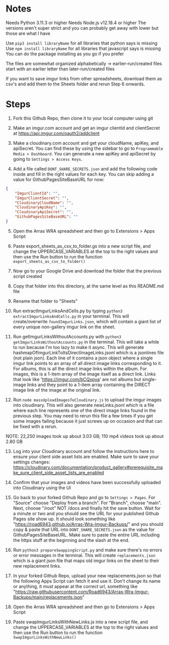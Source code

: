# Notes

Needs Python 3.11.3 or higher
Needs Node.js v12.18.4 or higher
The versions aren't super strict and you can probably get away with lower but those are what I have

Use `pip3 install libraryName` for all libraries that python says is missing
Use `npm install libraryName` for all libraries that javascript says is missing
You can do the package installing as you go if you prefer

The files are somewhat organized alphabetically 
-> earlier-run/created files start with an earlier letter than later-run/created files

If you want to save imgur links from other spreadsheets, download them as csv's and add them to the Sheets folder and rerun Step 6 onwards.

# Steps

1. Fork this Github Repo, then clone it to your local computer using git

2. Make an imgur.com account and get an imgur clientId and clientSecret at https://api.imgur.com/oauth2/addclient

3. Make a cloudinary.com account and get your cloudName, apiKey, and apiSecret. You can find these by using the sidebar to go to `Programmable Media > Dashboard`. You can generate a new apiKey and apiSecret by going to `Settings > Access Keys`.

4. Add a file called `DONT_SHARE_SECRETS.json` and add the following code inside and fill in the right values for each key. You can skip adding a value for GithubPagesSiteBaseURL for now:

```json
{
    "ImgurClientId": "",
    "ImgurClientSecret": "",
    "CloudinaryCloudName": "",
    "CloudinaryApiKey": "",
    "CloudinaryApiSecret": "",
    "GithubPagesSiteBaseURL": ""
}
```

5. Open the Arras WRA spreadsheet and then go to Extensions > Apps Script

6. Paste export_sheets_as_csv_to_folder.gs into a new script file, and change the UPPERCASE_VARIABLES at the top to the right values and then use the Run button to run the function `export_sheets_as_csv_to_folder()`

7. Now go to your Google Drive and download the folder that the previous script created

8. Copy that folder into this directory, at the same level as this README.md file

9. Rename that folder to "Sheets"

10. Run extractImgurLinksAndCells.py by typing `python3 extractImgurLinksAndCells.py` in your terminal. This will create/overwrite `foundImgurLinks.json`, which will contain a giant list of every unique non-gallery imgur link on the sheet.

11. Run getImgurLinksWithoutAccounts.py with `python3 getImgurLinksWithoutAccounts.py` in the terminal. This will take a while to run because I'm too lazy to make it async. This will generate hashmapOfImgurLinkToItsDirectImageLinks.jsonl which is a jsonlines file (not plain json). Each line of it contains a json object where a single imgur link points to an array of all direct image links corresponding to it. For albums, this is all the direct image links within the album. For images, this is a 1-item array of the image itself as a direct link. Links that look like 'https://imgur.com/bCQxpva' are not albums but single-image links and they point to a 1-item array containing the DIRECT image link of the image at the original link.

12. Run `node massUploadImagesToCloudinary.js` to upload the imgur images into cloudinary. This will also generate newLinks.jsonl which is a file where each line represents one of the direct image links found in the previous step. You may need to rerun this file a few times if you get some images failing because it just screws up on occasion and that can be fixed with a rerun.

NOTE: 22,250 images took up about 3.03 GB; 110 mp4 videos took up about 2.80 GB

13. Log into your Cloudinary account and follow the instructions here to ensure your client side asset lists are enabled. Make sure to save your settings changes: 
https://cloudinary.com/documentation/product_gallery#prerequisite_make_sure_client_side_asset_lists_are_enabled
 
14. Confirm that your images and videos have been successfully uploaded into Cloudinary using the UI

15. Go back to your forked Github Repo and go to `Settings > Pages`. For "Source" choose "Deploy from a branch". For "Branch", choose "main". Next, choose "/root" NOT /docs and finally hit the save button. Wait for a minute or two and you should see the URL for your published Github Pages site show up. It should look something like "https://road6943.github.io/Arras-Wra-Imgur-Backups/" and you should copy & paste that URL into `DONT_SHARE_SECRETS.json` as the value for GithubPagesSiteBaseURL. Make sure to paste the entire URL including the https stuff at the beginning and the slash at the end.

16. Run `python3 prepareSwappingScript.py` and make sure there's no errors or error messages in the terminal. This will create `replacements.json` which is a giant json file that maps old imgur links on the sheet to their new replacement links.

17. In your forked Github Repo, upload your new replacements.json so that the following Apps Script can fetch it and use it. Don't change its name or anything, it must appear at the correct url, something like "https://raw.githubusercontent.com/Road6943/Arras-Wra-Imgur-Backups/main/replacements.json"

18. Open the Arras WRA spreadsheet and then go to Extensions > Apps Script

19. Paste swapImgurLinksWithNewLinks.js into a new script file, and change the UPPERCASE_VARIABLES at the top to the right values and then use the Run button to run the function `SwapImgurLinksWithNewLinks()`